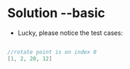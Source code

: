 # Solution --basic 

* Lucky, please notice the test cases:

```java

//rotate point is on index 0
[1, 2, 20, 12]

```
